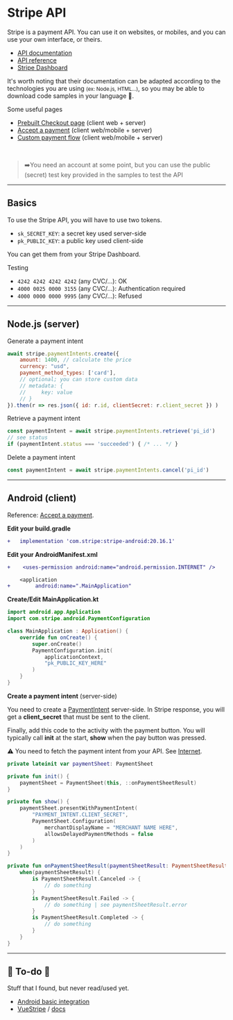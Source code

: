 # Stripe API

<div class="row row-cols-md-2 mt-4"><div>

Stripe is a payment API. You can use it on websites, or mobiles, and you can use your own interface, or theirs.

* [API documentation](https://stripe.com/docs)
* [API reference](https://stripe.com/docs/api)
* [Stripe Dashboard](https://dashboard.stripe.com/)

It's worth noting that their documentation can be adapted according to the technologies you are using <small>(ex: Node.js, HTML...)</small>, so you may be able to download code samples in your language 🥳.
</div><div>

Some useful pages

* [Prebuilt Checkout page](https://stripe.com/docs/checkout/quickstart?lang=node&client=react) (client web + server)
* [Accept a payment](https://stripe.com/docs/payments/accept-a-payment?platform=android&ui=payment-sheet) (client web/mobile + server)
* [Custom payment flow](https://stripe.com/docs/payments/quickstart?platform=android&lang=node) (client web/mobile + server)

<br>

> ➡️You need an account at some point, but you can use the public (secret) test key provided in the samples to test the API
</div></div>

<hr class="sep-both">

## Basics

<div class="row row-cols-md-2"><div>

To use the Stripe API, you will have to use two tokens.

* `sk_SECRET_KEY`: a secret key used server-side
* `pk_PUBLIC_KEY`: a public key used client-side

You can get them from your Stripe Dashboard.

</div><div>

Testing

* `4242 4242 4242 4242` (any CVC/...): OK
* `4000 0025 0000 3155` (any CVC/...): Authentication required
* `4000 0000 0000 9995` (any CVC/...): Refused
</div></div>

<hr class="sep-both">

## Node.js (server)

<div class="row row-cols-md-2 mt-4"><div>

Generate a payment intent

```javascript
await stripe.paymentIntents.create({
    amount: 1400, // calculate the price
    currency: "usd",
    payment_method_types: ['card'],
    // optional; you can store custom data
    // metadata: {
    //     key: value
    // }
}).then(r => res.json({ id: r.id, clientSecret: r.client_secret }) )
```

Retrieve a payment intent

```javascript
const paymentIntent = await stripe.paymentIntents.retrieve('pi_id')
// see status
if (paymentIntent.status === 'succeeded') { /* ... */ }
```
</div><div>

Delete a payment intent

```javascript
const paymentIntent = await stripe.paymentIntents.cancel('pi_id')
```
</div></div>

<hr class="sep-both">

## Android (client)

Reference: [Accept a payment](https://stripe.com/docs/payments/accept-a-payment?platform=android).

<div class="row row-cols-md-2 mt-4"><div>

**Edit your build.gradle**

```diff
+   implementation 'com.stripe:stripe-android:20.16.1'
```

**Edit your AndroidManifest.xml**

```diff
+    <uses-permission android:name="android.permission.INTERNET" />

    <application
+        android:name=".MainApplication"
```

**Create/Edit MainApplication.kt**

```kotlin
import android.app.Application
import com.stripe.android.PaymentConfiguration

class MainApplication : Application() {
    override fun onCreate() {
        super.onCreate()
        PaymentConfiguration.init(
            applicationContext,
            "pk_PUBLIC_KEY_HERE"
        )
    }
}
```

**Create a payment intent** (server-side)

You need to create a [PaymentIntent](https://stripe.com/docs/api/payment_intents/create?lang=node) server-side. In Stripe response, you will get a **client_secret** that must be sent to the client.

</div><div>

Finally, add this code to the activity with the payment button. You will typically call **init** at the start, **show** when the pay button was pressed.

⚠️ You need to fetch the payment intent from your API. See [Internet](/programming/web/android/internet/index.md).

```kotlin
private lateinit var paymentSheet: PaymentSheet

private fun init() {
    paymentSheet = PaymentSheet(this, ::onPaymentSheetResult)
}

private fun show() {
    paymentSheet.presentWithPaymentIntent(
        "PAYMENT_INTENT.CLIENT_SECRET",
        PaymentSheet.Configuration(
            merchantDisplayName = "MERCHANT NAME HERE",
            allowsDelayedPaymentMethods = false
        )
    )
}

private fun onPaymentSheetResult(paymentSheetResult: PaymentSheetResult) {
    when(paymentSheetResult) {
        is PaymentSheetResult.Canceled -> {
            // do something
        }
        is PaymentSheetResult.Failed -> {
            // do something | see paymentSheetResult.error
        }
        is PaymentSheetResult.Completed -> {
            // do something
        }
    }
}
```
</div></div>

<hr class="sep-both">

## 👻 To-do 👻

Stuff that I found, but never read/used yet.

<div class="row row-cols-md-2"><div>

* [Android basic integration](https://stripe.com/docs/mobile/android/basic)
* [VueStripe](https://vuestripe.com/) / [docs](https://docs.vuestripe.com/vue-stripe/)
</div><div>


</div></div>